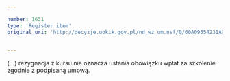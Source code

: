 ```yaml
---

number: 1631
type: 'Register item'
original_uri: 'http://decyzje.uokik.gov.pl/nd_wz_um.nsf/0/60A09554231A9AC9C12575E1003BCD43?OpenDocument'


---
```


(…) rezygnacja z kursu nie oznacza ustania obowiązku wpłat za szkolenie zgodnie z podpisaną umową.
